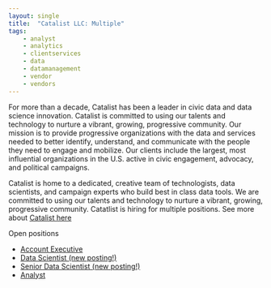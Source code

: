 ```yaml
---
layout: single
title:  "Catalist LLC: Multiple"
tags: 
    - analyst
    - analytics
    - clientservices
    - data
    - datamanagement
    - vendor
    - vendors
---
```

For more than a decade, Catalist has been a leader in civic data and data science innovation. Catalist is committed to using our talents and technology to nurture a vibrant, growing, progressive community.  Our mission is to provide progressive organizations with the data and services needed to better identify, understand, and communicate with the people they need to engage and mobilize. Our clients include the largest, most influential organizations in the U.S. active in civic engagement, advocacy, and political campaigns.

Catalist is home to a dedicated, creative team of technologists, data scientists, and campaign experts who build best in class data tools. We are committed to using our talents and technology to nurture a vibrant, growing, progressive community. 
Catatlist is hiring for multiple positions. See more about [Catalist here](https://catalist.us/)

Open positions

* [Account Executive](https://catalist.us/about/careers/account-executive/)
* [Data Scientist (new posting!)](https://catalist.us/about/careers/data-scientist/)
* [Senior Data Scientist (new posting!)](https://catalist.us/about/careers/senior-data-scientist/)
* [Analyst](https://catalist.us/about/careers/analyst/)
